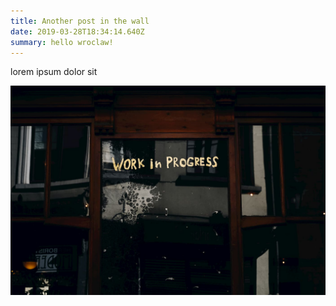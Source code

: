 ```yaml
---
title: Another post in the wall
date: 2019-03-28T18:34:14.640Z
summary: hello wroclaw!
---
```

lorem ipsum dolor sit

![](/images/uploads/wip.jpg)
